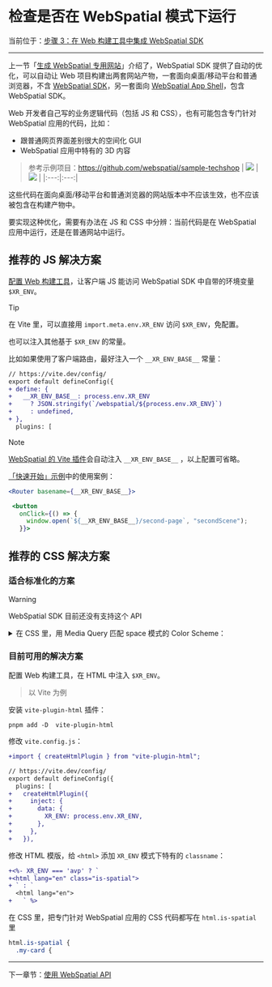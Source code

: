 
# 检查是否在 WebSpatial 模式下运行

当前位于：[步骤 3：在 Web 构建工具中集成 WebSpatial SDK](step-3-integrate-webspatial-sdk-into-web-build-tools.md)

---

上一节「[生成 WebSpatial 专用网站](generate-a-webspatial-specific-website.md)」介绍了，WebSpatial SDK 提供了自动的优化，可以自动让 Web 项目构建出两套网站产物，一套面向桌面/移动平台和普通浏览器，不含 [WebSpatial SDK]()，另一套面向 [WebSpatial App Shell]()，包含 WebSpatial SDK。

Web 开发者自己写的业务逻辑代码（包括 JS 和 CSS），也有可能包含专门针对 WebSpatial 应用的代码，比如：

- 跟普通网页界面差别很大的空间化 GUI
- WebSpatial 应用中特有的 3D 内容

> 参考示例项目：https://github.com/webspatial/sample-techshop
> | ![](../../../assets/concepts/3-12.png) | ![](../../../assets/concepts/3-13.png) |
> |:---:|:---:|

这些代码在面向桌面/移动平台和普通浏览器的网站版本中不应该生效，也不应该被包含在构建产物中。

要实现这种优化，需要有办法在 JS 和 CSS 中分辨：当前代码是在 WebSpatial 应用中运行，还是在普通网站中运行。

## 推荐的 JS 解决方案

[配置 Web 构建工具]()，让客户端 JS 能访问 WebSpatial SDK 中自带的环境变量 `$XR_ENV`。

> [!TIP]
> 在 Vite 里，可以直接用 `import.meta.env.XR_ENV` 访问 `$XR_ENV`，免配置。

也可以注入其他基于 `$XR_ENV` 的常量。

比如如果使用了客户端路由，最好注入一个 `__XR_ENV_BASE__` 常量：

```diff
// https://vite.dev/config/
export default defineConfig({
+ define: {
+   __XR_ENV_BASE__: process.env.XR_ENV
+     ? JSON.stringify(`/webspatial/${process.env.XR_ENV}`)
+     : undefined,
+ },
  plugins: [
```

> [!NOTE]
> [WebSpatial 的 Vite 插件]()会自动注入 `__XR_ENV_BASE__` ，以上配置可省略。

[「快速开始」示例]()中的使用案例：

```jsx
<Router basename={__XR_ENV_BASE__}>
```
```jsx
 <button
   onClick={() => {
     window.open(`${__XR_ENV_BASE__}/second-page`, "secondScene");
   }}>
```

## 推荐的 CSS 解决方案

### 适合标准化的方案

> [!WARNING]
> WebSpatial SDK 目前还没有支持这个 API

<details>

<summary>在 CSS 里，用 Media Query 匹配 space 模式的 Color Scheme：</summary>

在空间计算平台中，背景环境的颜色不统一，且随时会随视角和位置而变化，因此传统的白天/黑夜模式，在空间计算平台中是不生效的。

WebSpatial API 新增了一种叫 `space` 的 Color Scheme，只在 WebSpatial 应用中生效，适合用来实现专门针对 WebSpatial 应用的 CSS 代码。

```css
@media (prefers-color-scheme: space) {
```
</details>

### 目前可用的解决方案

配置 Web 构建工具，在 HTML 中注入 `$XR_ENV`。

> 以 Vite 为例

安装 `vite-plugin-html` 插件：

```shell
pnpm add -D  vite-plugin-html
```

修改 `vite.config.js`：

```diff
+import { createHtmlPlugin } from "vite-plugin-html";

// https://vite.dev/config/
export default defineConfig({
  plugins: [
+   createHtmlPlugin({
+     inject: {
+       data: {
+         XR_ENV: process.env.XR_ENV,
+       },
+     },
+   }),
```

修改 HTML 模版，给 `<html>` 添加 `XR_ENV` 模式下特有的 `classname`：

```diff
+<%- XR_ENV === 'avp' ? `
+<html lang="en" class="is-spatial">
+ ` : `
  <html lang="en">
+   ` %>
```

在 CSS 里，把专门针对 WebSpatial 应用的 CSS 代码都写在 `html.is-spatial` 里

```css
html.is-spatial {
  .my-card {
```

---

下一章节：[使用 WebSpatial API](../using-the-webspatial-api/README.md)
